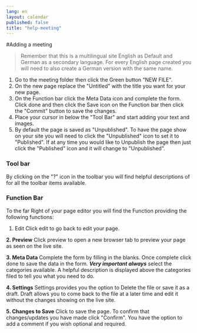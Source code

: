```yaml
---
lang: en
layout: calendar
published: false
title: "help-meeting"
---
```



#Adding a meeting

>  Remember that this is a multilingual site English as Default and German as a secondary language. For every English page created you will need to also create a German version with the same name.

1. Go to the meeting folder then click the Green button "NEW FILE". 
2. On the new page replace the "Untitled" with the title you want for your new page.
3. On the Function bar click the Meta Data icon and complete the form. Click done and then click the Save icon on the Function bar then click the "Commit" button to save the changes.
4. Place your cursor in below the "Tool Bar" and start adding your text and images.
5. By default the page is saved as "Unpublished". To have the page show on your site you will need to click the "Unpublished" icon to set it to "Published". If at any time you would like to Unpublish the page then just click the "Published" icon and it will change to "Unpublished".

### Tool bar
By clicking on the "?" icon in the toolbar you will find helpful descriptions of for all the toolbar items available. 

### Function Bar
To the far Right of your page editor you will find the Function providing the following functions:
1. Edit
Click edit to go back to edit your page.

**2. Preview**
Click preview to open a new browser tab to preview your page as seen on the live site.

**3. Meta Data**
Complete the form by filling in the blanks. Once complete click done to save the data in the form. _**Very important always**_ select the categories available. A helpful description is displayed above the categories filed to tell you what you need to do.

**4. Settings**
Settings provides you the option to Delete the file or save it as a draft. Draft allows you to come back to the file at a later time and edit it without the changes showing on the live site.

**5. Changes to Save**
Click to save the page. To confirm that changes/updates you have made click "Confirm". You have the option to add a comment if you wish optional and required.
